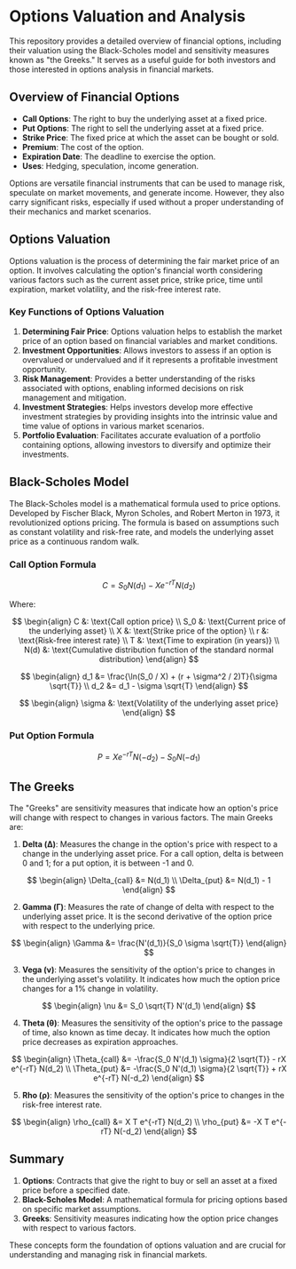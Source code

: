 # Options Valuation and Analysis

This repository provides a detailed overview of financial options, including their valuation using the Black-Scholes model and sensitivity measures known as "the Greeks." It serves as a useful guide for both investors and those interested in options analysis in financial markets.

## Overview of Financial Options

- **Call Options**: The right to buy the underlying asset at a fixed price.
- **Put Options**: The right to sell the underlying asset at a fixed price.
- **Strike Price**: The fixed price at which the asset can be bought or sold.
- **Premium**: The cost of the option.
- **Expiration Date**: The deadline to exercise the option.
- **Uses**: Hedging, speculation, income generation.

Options are versatile financial instruments that can be used to manage risk, speculate on market movements, and generate income. However, they also carry significant risks, especially if used without a proper understanding of their mechanics and market scenarios.

## Options Valuation

Options valuation is the process of determining the fair market price of an option. It involves calculating the option's financial worth considering various factors such as the current asset price, strike price, time until expiration, market volatility, and the risk-free interest rate.

### Key Functions of Options Valuation

1. **Determining Fair Price**: Options valuation helps to establish the market price of an option based on financial variables and market conditions.
2. **Investment Opportunities**: Allows investors to assess if an option is overvalued or undervalued and if it represents a profitable investment opportunity.
3. **Risk Management**: Provides a better understanding of the risks associated with options, enabling informed decisions on risk management and mitigation.
4. **Investment Strategies**: Helps investors develop more effective investment strategies by providing insights into the intrinsic value and time value of options in various market scenarios.
5. **Portfolio Evaluation**: Facilitates accurate evaluation of a portfolio containing options, allowing investors to diversify and optimize their investments.

## Black-Scholes Model

The Black-Scholes model is a mathematical formula used to price options. Developed by Fischer Black, Myron Scholes, and Robert Merton in 1973, it revolutionized options pricing. The formula is based on assumptions such as constant volatility and risk-free rate, and models the underlying asset price as a continuous random walk.

### Call Option Formula

$$
C = S_0 N(d_1) - X e^{-rT} N(d_2)
$$

Where:

$$
\begin{align}
C &: \text{Call option price} \\
S_0 &: \text{Current price of the underlying asset} \\
X &: \text{Strike price of the option} \\
r &: \text{Risk-free interest rate} \\
T &: \text{Time to expiration (in years)} \\
N(d) &: \text{Cumulative distribution function of the standard normal distribution}
\end{align}
$$

$$
\begin{align}
d_1 &= \frac{\ln(S_0 / X) + (r + \sigma^2 / 2)T}{\sigma \sqrt{T}} \\
d_2 &= d_1 - \sigma \sqrt{T}
\end{align}
$$

$$
\begin{align}
\sigma &: \text{Volatility of the underlying asset price}
\end{align}
$$

### Put Option Formula

$$
P = X e^{-rT} N(-d_2) - S_0 N(-d_1)
$$

## The Greeks

The "Greeks" are sensitivity measures that indicate how an option's price will change with respect to changes in various factors. The main Greeks are:

1. **Delta (Δ)**: Measures the change in the option's price with respect to a change in the underlying asset price. For a call option, delta is between 0 and 1; for a put option, it is between -1 and 0.
   
$$
   \begin{align}
   \Delta_{call} &= N(d_1) \\
   \Delta_{put} &= N(d_1) - 1
   \end{align}
$$

2. **Gamma (Γ)**: Measures the rate of change of delta with respect to the underlying asset price. It is the second derivative of the option price with respect to the underlying price.

$$
   \begin{align}
   \Gamma &= \frac{N'(d_1)}{S_0 \sigma \sqrt{T}}
   \end{align}
$$

3. **Vega (ν)**: Measures the sensitivity of the option's price to changes in the underlying asset's volatility. It indicates how much the option price changes for a 1% change in volatility.

$$
   \begin{align}
   \nu &= S_0 \sqrt{T} N'(d_1)
   \end{align}
$$

4. **Theta (θ)**: Measures the sensitivity of the option's price to the passage of time, also known as time decay. It indicates how much the option price decreases as expiration approaches.

$$
   \begin{align}
   \Theta_{call} &= -\frac{S_0 N'(d_1) \sigma}{2 \sqrt{T}} - rX e^{-rT} N(d_2) \\
   \Theta_{put} &= -\frac{S_0 N'(d_1) \sigma}{2 \sqrt{T}} + rX e^{-rT} N(-d_2)
   \end{align}
$$

5. **Rho (ρ)**: Measures the sensitivity of the option's price to changes in the risk-free interest rate.

$$
   \begin{align}
   \rho_{call} &= X T e^{-rT} N(d_2) \\
   \rho_{put} &= -X T e^{-rT} N(-d_2)
   \end{align}
$$

## Summary

1. **Options**: Contracts that give the right to buy or sell an asset at a fixed price before a specified date.
2. **Black-Scholes Model**: A mathematical formula for pricing options based on specific market assumptions.
3. **Greeks**: Sensitivity measures indicating how the option price changes with respect to various factors.

These concepts form the foundation of options valuation and are crucial for understanding and managing risk in financial markets.
